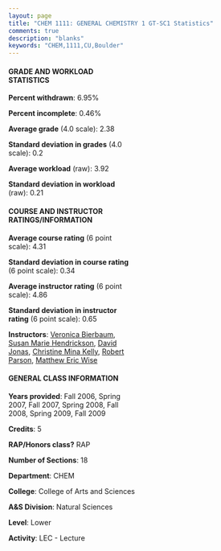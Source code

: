```yaml
---
layout: page
title: "CHEM 1111: GENERAL CHEMISTRY 1 GT-SC1 Statistics"
comments: true
description: "blanks"
keywords: "CHEM,1111,CU,Boulder"
---
```

<head>
<script src="https://ajax.googleapis.com/ajax/libs/jquery/2.1.3/jquery.min.js"></script>
<script src="https://dl.dropboxusercontent.com/s/pc42nxpaw1ea4o9/highcharts.js?dl=0"></script>
<!-- <script src="../assets/js/highcharts.js"></script> -->
<style type="text/css">@font-face {
	font-family: "Bebas Neue";
	src: url(https://www.filehosting.org/file/details/544349/BebasNeue Regular.otf) format("opentype");
	}
	h1.Bebas { 
		font-family: "Bebas Neue", Verdana, Tahoma;
	}
</style>
</head>
<body>
	<div id="container" style="float: right; width: 45%; height: 88%; margin-left: 2.5%; margin-right: 2.5%;"></div>
	<script language="JavaScript">
		$(document).ready(function() {
		var chart = {type: 'column'};
		var title = {text: 'Grade Distribution'};
		var xAxis = {categories: ['A','B','C','D','F'],crosshair: true};
		var yAxis = {min: 0,title: {text: 'Percentage'}};
		var tooltip = {headerFormat: '<center><b><span style="font-size:20px">{point.key}</span></b></center>',
		               pointFormat: '<td style="padding:0"><b>{point.y:.1f}%</b></td>',
		               footerFormat: '</table>',shared: true,useHTML: true};
		var plotOptions = {column: {pointPadding: 0.0,borderWidth: 0}};  
		var credits = {enabled: false};var series= [{name: 'Percent',data: [12.91,34.32,36.39,11.19,5.2,]}];
		var json = {};
		json.chart = chart;
		json.title = title;
		json.tooltip = tooltip;
		json.xAxis = xAxis;
		json.yAxis = yAxis;  
		json.series = series;
		json.plotOptions = plotOptions;  
		json.credits = credits;
		$('#container').highcharts(json);
	});
	</script>
</body>
			   
#### GRADE AND WORKLOAD STATISTICS

**Percent withdrawn**: 6.95%

**Percent incomplete**: 0.46%

**Average grade** (4.0 scale): 2.38

**Standard deviation in grades** (4.0 scale): 0.2

**Average workload** (raw): 3.92

**Standard deviation in workload** (raw): 0.21

#### COURSE AND INSTRUCTOR RATINGS/INFORMATION

**Average course rating** (6 point scale): 4.31

**Standard deviation in course rating** (6 point scale): 0.34

**Average instructor rating** (6 point scale): 4.86

**Standard deviation in instructor rating** (6 point scale): 0.65

**Instructors**: <a href='../../instructors/Veronica_Bierbaum'>Veronica Bierbaum</a>, <a href='../../instructors/Susan_Marie_Hendrickson'>Susan Marie Hendrickson</a>, <a href='../../instructors/David_Jonas'>David Jonas</a>, <a href='../../instructors/Christine_Mina_Kelly'>Christine Mina Kelly</a>, <a href='../../instructors/Robert_Parson'>Robert Parson</a>, <a href='../../instructors/Matthew_Eric_Wise'>Matthew Eric Wise</a>

#### GENERAL CLASS INFORMATION

**Years provided**: Fall 2006, Spring 2007, Fall 2007, Spring 2008, Fall 2008, Spring 2009, Fall 2009

**Credits**: 5

**RAP/Honors class?** RAP

**Number of Sections**: 18

**Department**: CHEM

**College**: College of Arts and Sciences

**A&S Division**: Natural Sciences

**Level**: Lower

**Activity**: LEC - Lecture
